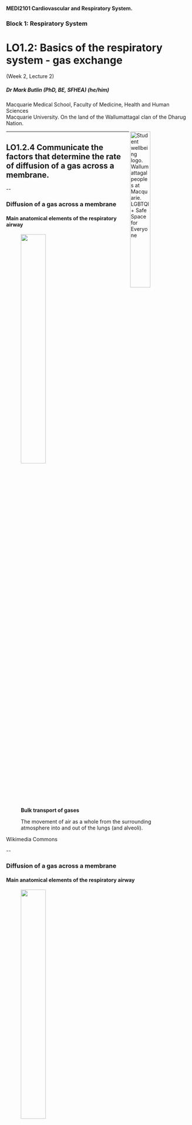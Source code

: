 <!-- .slide: data-auto-animate-restart id="MEDI2101Wk2_2-->
#### MEDI2101 Cardiovascular and Respiratory System.
### Block 1: Respiratory System
# LO1.2: Basics of the respiratory system - gas exchange
(Week 2, Lecture 2)
##### Dr Mark Butlin (PhD, BE, SFHEA) (he/him)

Macquarie Medical School, Faculty of Medicine, Health and Human Sciences<br>Macquarie University. On the land of the Wallumattagal clan of the Dharug Nation.

<a href="https://students.mq.edu.au/support"><img src="images/mq_support.png" alt="Student wellbeing logo. Wallumattagal peoples at Macquarie. LGBTQI+ Safe Space for Everyone" align="right" width=33%></a>
      
---
<!-- .slide: data-auto-animate-restart -->
## LO1.2.4 Communicate the factors that determine the rate of diffusion of a gas across a membrane.

--
### Diffusion of a gas across a membrane
#### Main anatomical elements of the respiratory airway

<figure>
  <img data-id="respsystem" src="images/Respiratory_system_complete_en1.svg" alt="" width="40%">
  <figcaption>
<b>Bulk transport of gases</b>

The movement of air as a whole from the surrounding atmosphere into and out of the lungs (and alveoli).
  </figcaption>
</figure>
<p class="citation">Wikimedia Commons</p>

--
### Diffusion of a gas across a membrane
#### Main anatomical elements of the respiratory airway

<figure>
  <img data-id="respsystem" src="images/Respiratory_system_complete_en2.svg" alt="" width="40%">
  <figcaption>
<b>Gas exchange between air and blood</b>

Diffusion of gases from a region of higher partial pressure to a region of lower partial pressure, across the alveolar membrane and capillary wall.

Capillaries are the smallest of blood vessels and are around the diameter of a single red blood cell and form a dense network supplying the cells of the body with nutrients. More detail will be in the cardiorespiratory component of the unit.
  </figcaption>
</figure>
<p class="citation">Wikimedia Commons</p>

--
### Diffusion of a gas across a membrane
####

**Diffusion of gases (recap)**

- Diffusion is the movement of a material from a region of higher concentration to a region of lower concentration.
- The pressure of a particular gas (eg. oxygen) in a mix of gases (eg. in air or blood) is called the partial pressure.
- The greater the difference in partial pressure of a gas between two mediums (eg. air and blood), the greater the rate of diffusion.

<img data-id="respsystem" src="images/Alveolus_gas_exchange.svg" width="30%">
<p class="citation">Modified from Wikimedia Commons</p>

--
### Diffusion of a gas across a membrane
####

**Diffusion - definition**

\begin{equation}
D\approx \dfrac{\Delta P \times A \times S}{d \times \sqrt{MW}}
\end{equation}

<table>
  <tr>
    <td width=40%>
<p>where</p>

- **$D$** diffusion rate
- **$\Delta P$** difference in partial pressures
- **$A$** cross sectional area of the pathway
- **$S$** solubility of the gas
- **$MW$** molecular weight of the gas
- **$d$** distance of Diffusion
  </td><td>
<p class="fragment" data-fragment-index="1"><b>Important information in the diffusion equation for normal, healthy respiration:</b></p>
<p class="fragment" data-fragment-index="1">Diffusion ($D$) of a particular gas is dependent on the magnitude of the partial pressure difference ($\Delta P$) of that gas.</p>
  </td>
  </tr>
</table>

--
### Diffusion of a gas across a membrane
####

<figure>
  <img src="images/Alveoli.svg" alt="" width="50%">
  <figcaption>
  <p>Movement of gasses from air to blood, and vice versa, is not a "pumped" (bulk flow) mechanism.</p>
  <p>It is due to diffusion of gases from a region of higher partial pressure to a region of lower partial pressure.</p>
  </figcaption>
</figure>
<p class="citation">Modified from <a href="https://upload.wikimedia.org/wikipedia/commons/8/8b/Alveoli.svg">https://upload.wikimedia.org/wikipedia/commons/8/8b/Alveoli.svg</a></p>

--
### Diffusion of a gas across a membrane
####

<figure>
  <img data-id="alveolarvent" src="images/ventilationandpo2.png" alt="" width="50%">
  <figcaption>
<span style="color:green">$\uparrow$</span> ventilation <span style="color:green">$\uparrow$</span> alveolar pO<sub>2</sub> and therefore <span style="color:green">$\uparrow$</span> diffusion of oxygen from the alveolus into blood.

Absorption of oxygen into blood <span style="color:red">at rest</span> and <span style="color:blue">during exercise</span>.
  </figcaption>
</figure>
<p class="citation">Figure 40-4, <em>Guyton and Hall Textbook of Medical Physiology</em></p>

--
### Diffusion of a gas across a membrane
####

<figure>
  <img data-id="alveolarvent" src="images/ventilationandpco2.png" alt="" width="50%">
  <figcaption>
<span style="color:green">$\uparrow$</span> ventilation <span style="color:green">$\downarrow$</span> alveolar pCO<sub>2</sub> and therefore <span style="color:green">$\uparrow$</span> diffusion of carbon dioxide from the blood into the alveolus.

Absorption of oxygen into blood <span style="color:red">at rest</span> and <span style="color:blue">during exercise</span>.
  </figcaption>
</figure>
<p class="citation">Figure 40-5, <em>Guyton and Hall Textbook of Medical Physiology</em></p>

---
<!-- .slide: data-auto-animate-restart -->
## LO1.2.5 Explain the clinical quantification of gas exchange in terms of the ventilation-perfusion ratio.

--
### Ventilation-perfusion ratio
####

In broad terms:

- Increased ventilation increases partial pressure of alveolar oxygen, increasing diffusion of oxygen into and carbon dioxide out of blood.
- Increased lung perfusion increases the effective "surface area" (blood) exposed to the area for gas exchange, increasing diffusion of oxygen into and carbon dioxide out of blood.

--
### Ventilation-perfusion ratio
####

<figure>
  <img src="images/ventilation_perfusion.png" alt="" width="50%">
  <figcaption>
Increased ventilation increases partial pressure of alveolar oxygen, increasing diffusion of oxygen into and carbon dioxide out of blood.

Increased lung perfusion increases the effective "surface area" (blood) exposed to the area for gas exchange, increasing diffusion of oxygen into and carbon dioxide out of blood.    
  </figcaption>
</figure>
<p class="citation">Original content created for MEDI2101.</p>

--
### Ventilation-perfusion ratio
####

$\mathrm{ventilation\~perfusion\~ratio}=\dfrac{\mathrm{alveolar\~ventilation}}{\mathrm{blood\~flow}} = \dfrac{\dot V_{A}}{\dot Q}$

--
$\mathrm{ventilation\~perfusion\~ratio}=\dfrac{\mathrm{alveolar\~ventilation}}{\mathrm{blood\~flow}} = \dfrac{\dot V\_{A}}{\dot Q}$


<p class="r-fit-text">What does it mean if the ventilation-perfusion ratio is zero?</p>

<p class="fragment">Without ventilation ($\dot V_A=0$) alveolar oxygen partial pressure and alveolar carbon dioxide partial pressure will equilibrate with blood oxygen and carbon dioxide partial pressure.</p>
<p class="fragment">Without a partial pressure difference between air and blood there will be no diffusion of oxygen into blood and carbon dioxide out of blood.</p>
<p class="fragment">Therefore blood will not be oxygenated and cells will not receive the oxygen required to live.</p>

--
$\mathrm{ventilation\~perfusion\~ratio}=\dfrac{\mathrm{alveolar\~ventilation}}{\mathrm{blood\~flow}} = \dfrac{\dot V\_{A}}{\dot Q}$

<p class="r-fit-text">What does it mean if the ventilation-perfusion ratio reaches a very large number (becoming infinite)?</p>

<p class="fragment">Without perfusion ($\dot Q=0$) alveolar oxygen partial pressure and alveolar carbon dioxide partial pressure will equilibrate with blood oxygen and carbon dioxide partial pressure of the stagnant blood in the lungs.</p>
<p class="fragment">Without a partial pressure difference between air and blood there will be no diffusion of oxygen into blood and carbon dioxide out of blood.</p>
<p class="fragment">Therefore blood will not be oxygenated and cells will not receive the oxygen required to live.</p>

--
$\mathrm{ventilation\~perfusion\~ratio}=\dfrac{\mathrm{alveolar\~ventilation}}{\mathrm{blood\~flow}} = \dfrac{\dot V\_{A}}{\dot Q}$

<p class="r-fit-text">What does it mean if the ventilation-perfusion ratio reaches a very large number (becoming infinite)?</p>

<p class="r-fit-text">Also, blood is not circulating so there is no bulk movement of oxygen to where it is needed in the body!</p>

--
### Ventilation-perfusion ratio
####

- 1 litre of blood can contain around 200 ml of oxygen.
- 1 litre of dry air has around 210 ml of oxygen.
- Therefore, the ideal $\frac{\dot V_{A}}{\dot Q}$ ratio is around 1.

<p class="fragment" data-fragment-index="1">It is a bit more complex than this due to regional differences in the lung, and the normal $\frac{\dot V_{A}}{\dot Q}$ ratio is around 0.8.</p>
<p class="fragment" data-fragment-index="1">This also makes sense if we know the average normal ventilation rate is around 4 L/min and the cardiac output is 5 L/min ($\frac{4\mathrm{~L/min}}{5\mathrm{~L/min}}=0.8$).</p>

--
### Ventilation-perfusion ratio
####

**A low $\frac{\dot V_{A}}{\dot Q}$ ratio** means either low ventilation or high perfusion. It may be seen in conditions that reduce ventilation such as:

- asthma
- chronic bronchitis
- acute pulmonary edema
 

**A high  $\frac{\dot V_{A}}{\dot Q}$ ratio** means either high ventilation or low perfusion. It may be seen in:

- pulmonary embolism (reducing lung blood perfusion)
- emphysema (increased ventilation due to overwork to compensate for lung damage)

<p class="fragment">    We will be revisiting the ventilation-perfusion ratio in the unit content on homeostasis in exercise, and in chronic obstructive pulmonary disease.</p>

---
<!-- .slide: data-auto-animate-restart -->
## LO1.2.6 Summarise the five steps of the scientific method (identify a question, formulate a hypothesis, make a testable prediction, conduct an experiment and analyse the results).

<p class="citation">See on-line tutorial in iLearn.</p>

---
<!-- .slide: data-auto-animate-restart -->
## LO1.2.7 Relate the principles of falsification and Occam’s Razor to the scientific method in the context of (bio)medical investigation.

<p class="citation">See on-line tutorial in iLearn.</p>

---
<!-- .slide: data-auto-animate-restart -->
## LO1.2.8 Outline the main anatomy of the lower respiratory system and explain the function of each structure.

<p class="citation">See anatomy material in iLearn and attend anatomy class.</p>
